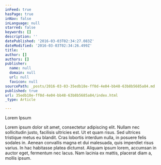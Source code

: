 ```yaml
---
inFeed: true
hasPage: true
inNav: false
inLanguage: null
starred: false
keywords: []
description: ''
datePublished: '2016-03-03T02:34:27.083Z'
dateModified: '2016-03-03T02:34:26.499Z'
title: ''
author: []
authors: []
publisher:
  name: null
  domain: null
  url: null
  favicon: null
sourcePath: _posts/2016-03-03-35edb18e-ff0d-4e04-bb48-63b8b5685a84.md
published: true
url: 35edb18e-ff0d-4e04-bb48-63b8b5685a84/index.html
_type: Article

---
```

Lorem Ipsum

Lorem ipsum dolor sit amet, consectetur adipiscing elit. Nullam nec sollicitudin justo, facilisis ultricies est. Ut et quam risus. Sed ultrices tristique metus eu blandit. Cras lobortis interdum nulla, in posuere felis sodales in. Aenean convallis magna et dui malesuada, quis imperdiet risus varius. In hac habitasse platea dictumst. Aliquam ipsum lorem, accumsan in auctor eget, fermentum nec lacus. Nam lacinia ex mattis, placerat diam a, mollis ipsum.